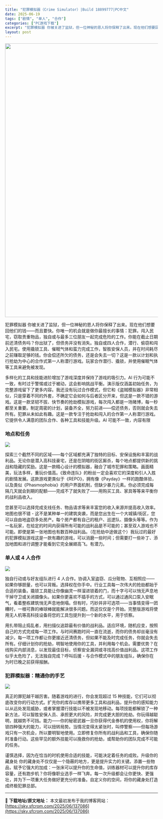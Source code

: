 ```yaml
---
title: "犯罪模拟器（Crime Simulator）|Build 18899777|PC中文"
date: 2025-06-19
tags: ["剧情", "单人", "合作"]
categories: ["PC游戏下载"]
excerpt: "犯罪模拟器 你被关进了监狱，但一位神秘的恩人将你保释了出来。现在他们想要回他们的钱——而且要快。你唯一的机会就是做你最擅长的事情：犯罪。闯入民宅，窃取贵重物品，独自或与最多三位朋友一起完成危险的工作。你能在截止日期前还清债务吗？你出狱了，但债务并没有消失。独自或四人合作，潜行、偷窃和闯入民宅。使用撬&hellip;"
layout: post
---
```


<img class="aligncenter size-full wp-image-137087" src="https://sky.sfcrom.com/wp-content/uploads/2025/06/2025061907442433.webp" alt="" width="600" height="900" />

犯罪模拟器 你被关进了监狱，但一位神秘的恩人将你保释了出来。现在他们想要回他们的钱——而且要快。你唯一的机会就是做你最擅长的事情：犯罪。闯入民宅，窃取贵重物品，独自或与最多三位朋友一起完成危险的工作。你能在截止日期前还清债务吗？你出狱了，但债务并没有消失。独自或四人合作，潜行、偷窃和闯入民宅。使用撬锁工具、催眠气体和蛮力完成工作，智胜安保人员，并在时间耗尽之前赚取足够的钱。你会偿还所欠的债务，还是会失去一切？这是一款以计划和执行抢劫为中心的合作式第一人称潜行游戏。玩家合作潜行、撬锁，并使用催眠气体等工具来避免被发现。

多样化的工具和技能进阶增加了游戏深度并保持了游戏的吸引力。AI 行为可能不一致，有时过于警惕或过于被动，这会影响挑战平衡。演示版仅涵盖初始任务，为完整游戏留下了更多内容。我还没有玩过合作模式，但它和《盗贼模拟器》非常相似，只是穿着不同的外套，不确定它会如何与后者区分开来，但这是一款不错的游戏。这是一款坚韧不拔、快节奏的抢劫模拟游戏，每次闯入都是一场赌博，每一秒都至关重要。制定周密的计划，装备齐全，努力前进——偿还债务，否则就会失去所有。犯罪从未如此有趣。这是一款专注于抢劫和闯入的合作第一人称潜行游戏。它提供令人满意的团队合作、各种工具和技能升级。AI 可能不一致，内容有限
<h3>地点和任务</h3>
<img src="https://shared.akamai.steamstatic.com/store_item_assets/steam/apps/2737070/1eaf3147d92facb7b2662816c553e85b171a22ec/ss_1eaf3147d92facb7b2662816c553e85b171a22ec.1920x1080.jpg?t=1750188264" />

探索三个截然不同的区域——每个区域都充满了独特的目标、安保设施和丰富的战利品。无论你是潜入高科技豪宅，还是在阴暗的街区厮杀，每个地点都提供新的挑战和隐藏的奖励。这是一款精心设计的模拟器，融合了城市犯罪和策略。画面精美，玩法多样，重玩价值高。《致命连队》的粉丝一定会喜欢它的深度和引人入胜的剧情发展。这款游戏更类似于《REPO》，拥有像《Payday》一样的跑酷体验，以及类似《Phasmophobia》的用户界面机制，但缺少暴力元素。你必须完成每隔几天就会到期的配额——完成不了就失败了——用购买工具、家具等等来平衡你的战利品收入。

您甚至可以选择完成支线任务、物品请求等来丰富您的收入来源并提高收入效率。地图也很不错 - 这不是某种单一的建筑突袭，而是您出生在一个大城镇/街区，您可以自由地盗窃多处房产。每个房产都有自己的租户、巡逻队、摄像头等等。作为一名玩家，在给定的时间内获得所有可能的战利品是不可能的；甚至双人游戏也不可能。即使是第一张地图也有数百种战利品。（在抢劫中途做这个）我玩过的最好的犯罪模拟游戏这是一款有趣的游戏，可以消磨一些时间；但需要打一些补丁、添加地图和进行调整才能看到它完全展翅高飞。有潜力。
<h3>单人或 4 人合作</h3>
<img src="https://shared.akamai.steamstatic.com/store_item_assets/steam/apps/2737070/40f3d3246ab87abced30e24849ff84b0b87cf1af/ss_40f3d3246ab87abced30e24849ff84b0b87cf1af.1920x1080.jpg?t=1750188264" />

独自行动或与好友组队进行 4 人合作。协调入室盗窃、瓜分赃物、互相照应——如果你够胆量，也可以背叛。选择权在你手中。行业工具每一次伟大的抢劫都始于合适的装备。撬锁工具能让你像幽灵一样溜进锁着的门，而十字弓可以悄无声息地干掉守卫或关闭摄像头。如果你更喜欢不插手的方式，可以通过通风口泵入安眠气，看着整栋建筑悄无声息地倒塌。但有时，巧妙并非可选项——当事情变得一团糟时，一根可靠的棒球棒就能解决很多问题。而这仅仅是个开始。完整版游戏将使用无人机等高科技设备将您的工具包提升到一个新的水平，用于侦察。

用扎带阻止捣乱者，用扫描仪追踪最有价值的战利品。适应环境，随机应变，按照自己的方式完成每一项工作。与时间赛跑时间一直在流逝，而你的债务却丝毫没有减少。每一项工作都让你更接近还清债务，但如果不能及时完成任务，你就会失去所有。仔细计划你的抢劫，明智地使用你的工具，并利用每个机会。需要优势？在线购买内部消息，以发现最佳目标，侦察安全漏洞或寻找高价值战利品。这项工作似乎太危险了，无法独自完成？呼叫后援 - 与合作模式中的朋友组队，确保你在为时已晚之前获得报酬。
<h3>犯罪模拟器：精通你的手艺</h3>
<img src="https://shared.akamai.steamstatic.com/store_item_assets/steam/apps/2737070/6f2592c0e0d4b377efeff325b15345e3ba764641/ss_6f2592c0e0d4b377efeff325b15345e3ba764641.1920x1080.jpg?t=1750188264" />

真正的罪犯越干越厉害。随着游戏的进行，你会发现超过 15 种技能，它们可以彻底改变你的行动方式。扩充你的库存以携带更多工具和战利品，提升你的感知能力以从远处发现威胁，或者掌握潜行技能以不被发现地移动。每项技能都解锁了一种新方法，可以智胜安保人员、承担更大的风险，并完成更大胆的抢劫。你玩得越聪明，就越势不可挡。能力——你的秘密武器一旦你获得代金券机的使用权，你将解锁四种强大的能力，可以扭转局势。当情况变得太紧张时，叫停警察——但每场游戏只有一次机会，所以要明智地使用。立即修复你所有的战利品和工具，确保你随时准备行动。这些罕见的额外技能可以挽救你的抢劫，或帮助你的团队完成不可能的任务。

谨慎选择，因为在恰当的时机使用合适的技能，可能决定着任务的成败。升级你的藏身处 你的藏身处不仅仅是一个隐蔽的地方，更是提升实力的关键。添置一些物品，赋予它强大的加成：一张床可以提升你的生命值，训练器材可以提升你的库存容量，还有跑步机？你将像职业选手一样飞奔。每一次升级都会让你更快、更强壮，并为下一项重大任务做好更充分的准备。自定义你的空间，将你的藏身处打造成终极犯罪总部。

---
📖 **下载地址/原文地址：** 本文最初发布于我的博客网站：[https://sky.sfcrom.com/2025/06/137086](https://sky.sfcrom.com/2025/06/137086)
